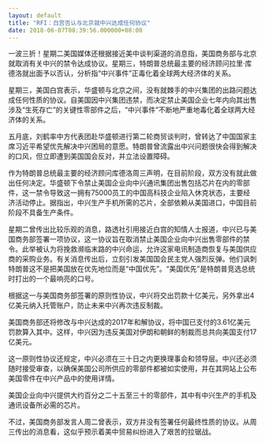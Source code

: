 ```yaml
---
layout: default
title: "RFI：白宫否认与北京就中兴达成任何协议"
date: 2018-06-07T08:39:56.000000+08:00
---
```


一波三折！星期二美国媒体还根据接近美中谈判渠道的消息指，美国商务部与北京就取消有关中兴的禁令达成协议。星期三，特朗普总统最主要的经济顾问拉里·库德洛就出面予以否认，分析指“中兴事件”正毒化着全球两大经济体的关系。

星期三，美国白宫表示，华盛顿与北京之间，没有就棘手的中兴集团的出路问题达成任何性质的协议。自美国因中兴集团违禁，而决定禁止美国企业七年内向其出售涉及“生死存亡”的关键性零部件之后，“中兴事件”不断地严重地毒化着全球两大经济体的关系。

五月底，刘鹤率中方代表团赴华盛顿进行第二轮商贸谈判时，曾转达了中国国家主席习近平希望优先解决中兴困局的意愿。特朗普曾流露出中兴问题很快会得到解决的口风，但立即遭到美国国会反对，并立法设置障碍。

作为特朗普总统最主要的经济顾问库德洛周三声明，在目前阶段，双方没有就此做出任何决定。华盛顿下令禁止美国企业向中兴通讯集团出售包括芯片在内的零部件，这一禁令导致这一拥有75000员工的中国高科技企业陷入休克状态，主要经济活动停止。据指出，中兴生产手机所需的芯片，全部依赖从美国进口，中国目前阶段不具备生产条件。

星期二曾传出比较乐观的消息，路透社引用接近白宫的知情人士报道，中兴已与美国商务部签署一项协议，这一协议旨在取消禁止美国企业向中兴出售零部件的禁令。此举被认为将挽救濒临末路的中兴命运，允许这家电讯制造商恢复与美国供应商的采购业务。有关消息传出后，立刻引发美国国会民主党人强烈反弹。他们讽刺特朗普这不是把美国放在优先地位而是“中国优先”。“美国优先”是特朗普竞选总统时打出的一个最响亮的口号。

根据这一与美国商务部签署的原则性协议，中兴将交出罚款十亿美元，另外拿出4亿美元纳入托管账户，防止未来中兴再次违反制裁。

美国商务部还将修改与中兴达成的2017年和解协议，将中国已支付的3.61亿美元罚款算入其中。这样，中兴因为违反美国对伊朗和朝鲜的制裁而总共向美国支付17亿美元。

这一原则性协议还规定，中兴必须在三十日之内更换理事会和领导层。中兴还必须随时接受审查，以确保美国公司所供应的零部件都被如实使用，并在其网站上公布美国零件在中兴产品中的使用详情。

美国企业向中兴提供大约百分之二十五至三十的零部件，其中有中兴生产的手机及通讯设备所必需的芯片。

不过，美国商务部发言人周二曾表示，双方并没有签署任何最终性质的协议。从周三传出的消息看，这似乎预示着美中贸易纠纷进入了艰苦的拉锯战。

